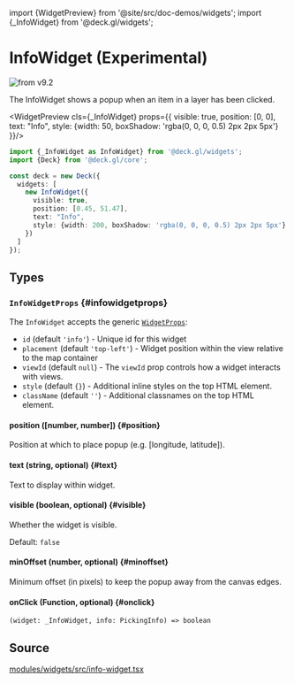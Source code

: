 import {WidgetPreview} from '@site/src/doc-demos/widgets';
import {_InfoWidget} from '@deck.gl/widgets';

# InfoWidget (Experimental)

<img src="https://img.shields.io/badge/from-v9.2-green.svg?style=flat-square" alt="from v9.2" />

The InfoWidget shows a popup when an item in a layer has been clicked.

<WidgetPreview cls={_InfoWidget} props={{
  visible: true,
  position: [0, 0],
  text: "Info",
  style: {width: 50, boxShadow: 'rgba(0, 0, 0, 0.5) 2px 2px 5px'}
}}/>

```ts
import {_InfoWidget as InfoWidget} from '@deck.gl/widgets';
import {Deck} from '@deck.gl/core';

const deck = new Deck({
  widgets: [
    new InfoWidget({
      visible: true,
      position: [0.45, 51.47],
      text: "Info",
      style: {width: 200, boxShadow: 'rgba(0, 0, 0, 0.5) 2px 2px 5px'}
    })
  ]
});
```

## Types

### `InfoWidgetProps` {#infowidgetprops}

The `InfoWidget` accepts the generic [`WidgetProps`](../core/widget.md#widgetprops):

- `id` (default `'info'`) -  Unique id for this widget
- `placement` (default `'top-left'`) - Widget position within the view relative to the map container
- `viewId` (default `null`) - The `viewId` prop controls how a widget interacts with views. 
- `style` (default `{}`) - Additional inline styles on the top HTML element.
- `className` (default `''`) - Additional classnames on the top HTML element.

#### position ([number, number]) {#position}

Position at which to place popup (e.g. [longitude, latitude]).

#### text (string, optional) {#text}

Text to display within widget.

#### visible (boolean, optional) {#visible}

Whether the widget is visible.

Default: `false`

#### minOffset (number, optional) {#minoffset}

Minimum offset (in pixels) to keep the popup away from the canvas edges.

#### onClick (Function, optional) {#onclick}

`(widget: _InfoWidget, info: PickingInfo) => boolean`

## Source

[modules/widgets/src/info-widget.tsx](https://github.com/visgl/deck.gl/tree/master/modules/widgets/src/info-widget.tsx)
